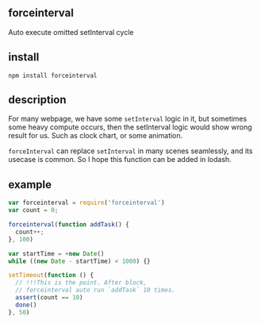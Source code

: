 ## forceinterval

Auto execute omitted setInterval cycle

## install

`npm install forceinterval`

## description

For many webpage, we have some `setInterval` logic in it, but sometimes some heavy compute occurs, then the setInterval logic would show wrong result for us. Such as clock chart, or some animation.

`forceInterval` can replace `setInterval` in many scenes seamlessly, and its usecase is common. So I hope this function can be added in lodash.

## example

```js
var forceinterval = require('forceinterval')
var count = 0;

forceinterval(function addTask() {
  count++;
}, 100)

var startTime = +new Date()
while ((new Date - startTime) < 1000) {}

setTimeout(function () {
  // !!!This is the point. After block,
  // forceinterval auto run `addTask` 10 times.
  assert(count == 10)
  done()
}, 50)
```
